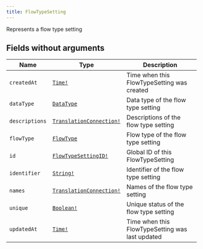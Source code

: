 ```yaml
---
title: FlowTypeSetting
---
```


Represents a flow type setting

## Fields without arguments

| Name | Type | Description |
|------|------|-------------|
| `createdAt` | [`Time!`](../scalar/time.md) | Time when this FlowTypeSetting was created |
| `dataType` | [`DataType`](../object/datatype.md) | Data type of the flow type setting |
| `descriptions` | [`TranslationConnection!`](../object/translationconnection.md) | Descriptions of the flow type setting |
| `flowType` | [`FlowType`](../object/flowtype.md) | Flow type of the flow type setting |
| `id` | [`FlowTypeSettingID!`](../scalar/flowtypesettingid.md) | Global ID of this FlowTypeSetting |
| `identifier` | [`String!`](../scalar/string.md) | Identifier of the flow type setting |
| `names` | [`TranslationConnection!`](../object/translationconnection.md) | Names of the flow type setting |
| `unique` | [`Boolean!`](../scalar/boolean.md) | Unique status of the flow type setting |
| `updatedAt` | [`Time!`](../scalar/time.md) | Time when this FlowTypeSetting was last updated |

